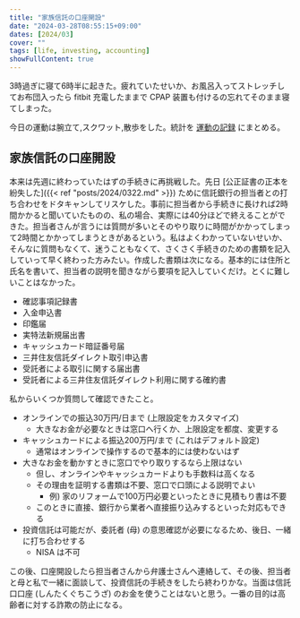 ```yaml
---
title: "家族信託の口座開設"
date: "2024-03-28T08:55:15+09:00"
dates: [2024/03]
cover: ""
tags: [life, investing, accounting]
showFullContent: true
---
```


3時過ぎに寝て6時半に起きた。疲れていたせいか、お風呂入ってストレッチしてお布団入ったら fitbit 充電したままで CPAP 装置も付けるの忘れてそのまま寝てしまった。

今日の運動は腕立て,スクワット,散歩をした。統計を [運動の記録](https://docs.google.com/spreadsheets/d/1bg85QtM-LciUgey8I79uI7vW2PEwsP6TVdeIRVkACBg/edit?usp=sharing) にまとめる。

## 家族信託の口座開設

本来は先週に終わっていたはずの手続きに再挑戦した。先日 [公正証書の正本を紛失した]({{< ref "posts/2024/0322.md" >}}) ために信託銀行の担当者との打ち合わせをドタキャンしてリスケした。事前に担当者から手続きに長ければ2時間かかると聞いていたものの、私の場合、実際には40分ほどで終えることができた。担当者さんが言うには質問が多いとそのやり取りに時間がかかってしまって2時間とかかってしまうときがあるという。私はよくわかっていないせいか、そんなに質問もなくて、迷うこともなくて、さくさく手続きのための書類を記入していって早く終わった方みたい。作成した書類は次になる。基本的には住所と氏名を書いて、担当者の説明を聞きながら要項を記入していくだけ。とくに難しいことはなかった。

* 確認事項記録書
* 入金申込書
* 印鑑届
* 実特法新規届出書
* キャッシュカード暗証番号届
* 三井住友信託ダイレクト取引申込書
* 受託者による取引に関する届出書
* 受託者による三井住友信託ダイレクト利用に関する確約書

私からいくつか質問して確認できたこと。

* オンラインでの振込30万円/日まで (上限設定をカスタマイズ)
  * 大きなお金が必要なときは窓口へ行くか、上限設定を都度、変更する
* キャッシュカードによる振込200万円/まで (これはデフォルト設定)
  * 通常はオンラインで操作するので基本的には使わないはず
* 大きなお金を動かすときに窓口でやり取りするなら上限はない
  * 但し、オンラインやキャッシュカードよりも手数料は高くなる
  * その理由を証明する書類は不要、窓口で口頭による説明でよい
    * 例) 家のリフォームで100万円必要といったときに見積もり書は不要
  * このときに直接、銀行から業者へ直接振り込みするといった対応もできる
* 投資信託は可能だが、委託者 (母) の意思確認が必要になるため、後日、一緒に打ち合わせする
  * NISA は不可

この後、口座開設したら担当者さんから弁護士さんへ連絡して、その後、担当者と母と私で一緒に面談して、投資信託の手続きをしたら終わりかな。当面は信託口口座 (しんたくぐちこうざ) のお金を使うことはないと思う。一番の目的は高齢者に対する詐欺の防止になる。
